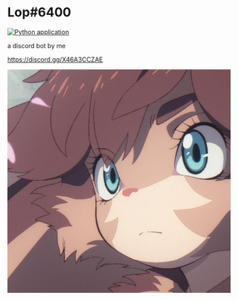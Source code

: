 # Lop#6400

[![Python application](https://github.com/Gilgames32/lop/actions/workflows/python-app.yml/badge.svg)](https://github.com/Gilgames32/lop/actions/workflows/python-app.yml)

a discord bot by me

https://discord.gg/X46A3CCZAE

![Lop](https://raw.githubusercontent.com/Gilgames32/lop/main/lop_pfp.png)
